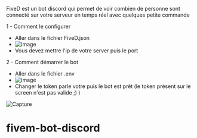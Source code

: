 FiveD est un bot discord qui permet de voir combien de personne sont connecté sur votre serveur en temps réel avec quelques petite commande

1 - Comment le configurer 

- Aller dans le fichier FiveD.json
- ![image](https://user-images.githubusercontent.com/83259991/163883854-0b1adad7-b936-41b4-820b-337dd508eb68.png)
- Vous devez mettre l'ip de votre server puis le port 

2 - Comment démarrer le bot

- Aller dans le fichier .env
- ![image](https://user-images.githubusercontent.com/83259991/163884220-60798aca-cf94-49d7-a08a-4c3f76bdc347.png)
- Changer le token parle votre puis le bot est prêt (le token présent sur le screen n'est pas valide ;) )

![Capture](https://user-images.githubusercontent.com/83259991/163886117-eea9d116-6df2-445a-aadb-eb7f6f46eae4.PNG)

# fivem-bot-discord
